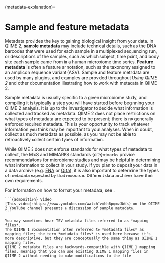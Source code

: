 (metadata-explanation)=
# Sample and feature metadata

Metadata provides the key to gaining biological insight from your data.
In QIIME 2, **sample metadata** may include technical details, such as the DNA barcodes that were used for each sample in a multiplexed sequencing run, or descriptions of the samples, such as which subject, time point, and body site each sample came from in a human microbiome time series.
**Feature metadata** is often a feature annotation, such as the taxonomy assigned to an amplicon sequence variant (ASV).
Sample and feature metadata are used by many plugins, and examples are provided throughout *Using QIIME 2* and other documentation illustrating how to work with metadata in QIIME 2.

Sample metadata is usually specific to a given microbiome study, and compiling it is typically a step you will have started before beginning your QIIME 2 analysis.
It is up to the investigator to decide what information is collected and tracked as metadata.
QIIME 2 does not place restrictions on what types of metadata are expected to be present; there is no generally enforced required metadata.
This is your opportunity to track whatever information you think may be important to your analyses.
When in doubt, collect as much metadata as possible, as you may not be able to retroactively collect certain types of information.

While QIIME 2 does not enforce standards for what types of metadata to collect, the MIxS and MIMARKS standards {cite}`mimarks` provide recommendations for microbiome studies and may be helpful in determining what information to collect in your study.
If you plan to deposit your data in a data archive (e.g. [ENA](https://www.ebi.ac.uk/ena) or [Qiita](https://qiita.ucsd.edu/)), it is also important to determine the types of metadata expected by that resource.
Different data archives have their own requirements.

For information on how to format your metadata, see [](metadata-formatting-reference).

````{margin}
```{admonition} Video
[This video](https://www.youtube.com/watch?v=hh6pqmzJWds) on the QIIME 2 YouTube channel presents a discussion of sample metadata.
```
````

```{admonition} Jargon: metadata files or mapping files?
You may sometimes hear TSV metadata files referred to as *mapping files*.
The QIIME 1 documentation often referred to *metadata files* as mapping files; the term *metadata files* is used here because it's more descriptive, but they are conceptually the same thing as QIIME 1 mapping files.
QIIME 2 metadata files are backwards-compatible with QIIME 1 mapping files, meaning that you can use existing QIIME 1 mapping files in QIIME 2 without needing to make modifications to the file.
```